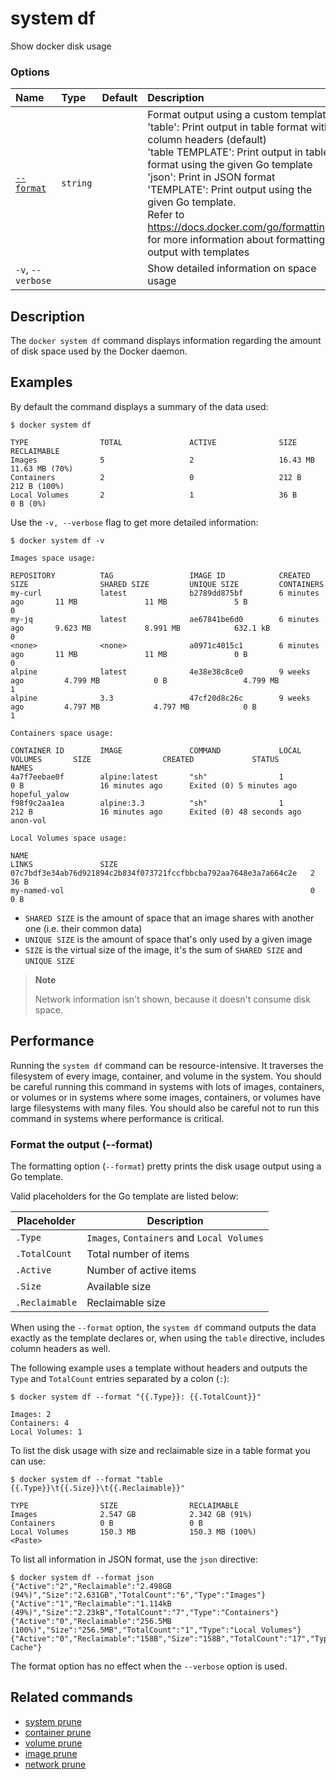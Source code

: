 # system df

<!---MARKER_GEN_START-->
Show docker disk usage

### Options

| Name                  | Type     | Default | Description                                                                                                                                                                                                                                                                                                                                                                                                                          |
|:----------------------|:---------|:--------|:-------------------------------------------------------------------------------------------------------------------------------------------------------------------------------------------------------------------------------------------------------------------------------------------------------------------------------------------------------------------------------------------------------------------------------------|
| [`--format`](#format) | `string` |         | Format output using a custom template:<br>'table':            Print output in table format with column headers (default)<br>'table TEMPLATE':   Print output in table format using the given Go template<br>'json':             Print in JSON format<br>'TEMPLATE':         Print output using the given Go template.<br>Refer to https://docs.docker.com/go/formatting/ for more information about formatting output with templates |
| `-v`, `--verbose`     |          |         | Show detailed information on space usage                                                                                                                                                                                                                                                                                                                                                                                             |


<!---MARKER_GEN_END-->

## Description

The `docker system df` command displays information regarding the
amount of disk space used by the Docker daemon.

## Examples

By default the command displays a summary of the data used:

```console
$ docker system df

TYPE                TOTAL               ACTIVE              SIZE                RECLAIMABLE
Images              5                   2                   16.43 MB            11.63 MB (70%)
Containers          2                   0                   212 B               212 B (100%)
Local Volumes       2                   1                   36 B                0 B (0%)
```

Use the `-v, --verbose` flag to get more detailed information:

```console
$ docker system df -v

Images space usage:

REPOSITORY          TAG                 IMAGE ID            CREATED             SIZE                SHARED SIZE         UNIQUE SIZE         CONTAINERS
my-curl             latest              b2789dd875bf        6 minutes ago       11 MB               11 MB               5 B                 0
my-jq               latest              ae67841be6d0        6 minutes ago       9.623 MB            8.991 MB            632.1 kB            0
<none>              <none>              a0971c4015c1        6 minutes ago       11 MB               11 MB               0 B                 0
alpine              latest              4e38e38c8ce0        9 weeks ago         4.799 MB            0 B                 4.799 MB            1
alpine              3.3                 47cf20d8c26c        9 weeks ago         4.797 MB            4.797 MB            0 B                 1

Containers space usage:

CONTAINER ID        IMAGE               COMMAND             LOCAL VOLUMES       SIZE                CREATED             STATUS                      NAMES
4a7f7eebae0f        alpine:latest       "sh"                1                   0 B                 16 minutes ago      Exited (0) 5 minutes ago    hopeful_yalow
f98f9c2aa1ea        alpine:3.3          "sh"                1                   212 B               16 minutes ago      Exited (0) 48 seconds ago   anon-vol

Local Volumes space usage:

NAME                                                               LINKS               SIZE
07c7bdf3e34ab76d921894c2b834f073721fccfbbcba792aa7648e3a7a664c2e   2                   36 B
my-named-vol                                                       0                   0 B
```

* `SHARED SIZE` is the amount of space that an image shares with another one (i.e. their common data)
* `UNIQUE SIZE` is the amount of space that's only used by a given image
* `SIZE` is the virtual size of the image, it's the sum of `SHARED SIZE` and `UNIQUE SIZE`

> **Note**
>
> Network information isn't shown, because it doesn't consume disk space.

## Performance

Running the `system df` command can be resource-intensive. It traverses the
filesystem of every image, container, and volume in the system. You should be
careful running this command in systems with lots of images, containers, or
volumes or in systems where some images, containers, or volumes have large
filesystems with many files. You should also be careful not to run this command
in systems where performance is critical.

### <a name="format"></a> Format the output (--format)

The formatting option (`--format`) pretty prints the disk usage output
using a Go template.

Valid placeholders for the Go template are listed below:

| Placeholder    | Description                                |
|----------------|--------------------------------------------|
| `.Type`        | `Images`, `Containers` and `Local Volumes` |
| `.TotalCount`  | Total number of items                      |
| `.Active`      | Number of active items                     |
| `.Size`        | Available size                             |
| `.Reclaimable` | Reclaimable size                           |

When using the `--format` option, the `system df` command outputs
the data exactly as the template declares or, when using the
`table` directive, includes column headers as well.

The following example uses a template without headers and outputs the
`Type` and `TotalCount` entries separated by a colon (`:`):

```console
$ docker system df --format "{{.Type}}: {{.TotalCount}}"

Images: 2
Containers: 4
Local Volumes: 1
```

To list the disk usage with size and reclaimable size in a table format you
can use:

```console
$ docker system df --format "table {{.Type}}\t{{.Size}}\t{{.Reclaimable}}"

TYPE                SIZE                RECLAIMABLE
Images              2.547 GB            2.342 GB (91%)
Containers          0 B                 0 B
Local Volumes       150.3 MB            150.3 MB (100%)
<Paste>
```

To list all information in JSON format, use the `json` directive:

```console
$ docker system df --format json
{"Active":"2","Reclaimable":"2.498GB (94%)","Size":"2.631GB","TotalCount":"6","Type":"Images"}
{"Active":"1","Reclaimable":"1.114kB (49%)","Size":"2.23kB","TotalCount":"7","Type":"Containers"}
{"Active":"0","Reclaimable":"256.5MB (100%)","Size":"256.5MB","TotalCount":"1","Type":"Local Volumes"}
{"Active":"0","Reclaimable":"158B","Size":"158B","TotalCount":"17","Type":"Build Cache"}
```

The format option has no effect when the `--verbose` option is used.

## Related commands
* [system prune](system_prune.md)
* [container prune](container_prune.md)
* [volume prune](volume_prune.md)
* [image prune](image_prune.md)
* [network prune](network_prune.md)
